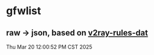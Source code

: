 # gfwlist
## raw -> json, based on [v2ray-rules-dat](https://github.com/Loyalsoldier/v2ray-rules-dat)
Thu Mar 20 12:00:52 PM CST 2025

